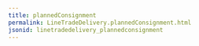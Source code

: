```yaml
---
title: plannedConsignment
permalink: LineTradeDelivery.plannedConsignment.html
jsonid: linetradedelivery_plannedconsignment
---
```

